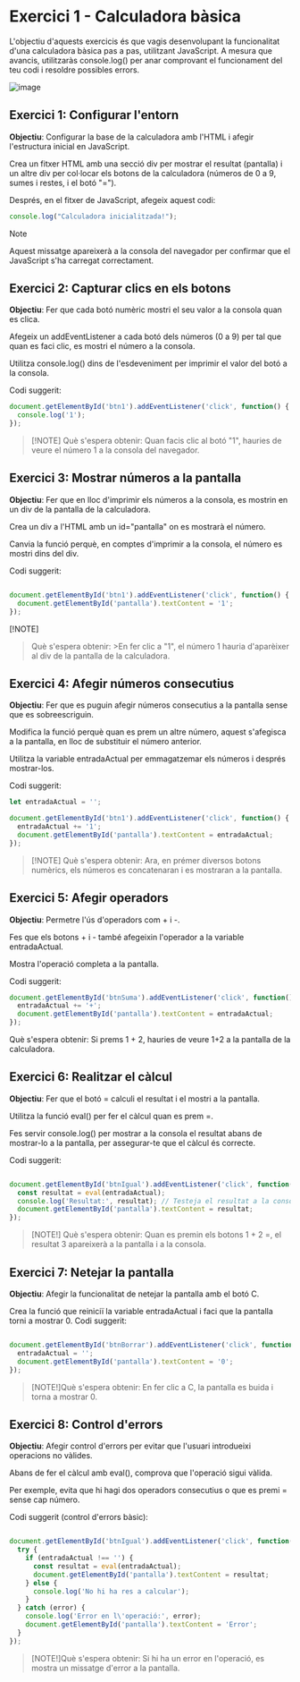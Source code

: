 
# Exercici 1 - Calculadora bàsica

L'objectiu d'aquests exercicis és que vagis desenvolupant la funcionalitat d'una calculadora bàsica pas a pas, utilitzant JavaScript. A mesura que avancis, utilitzaràs console.log() per anar comprovant el funcionament del teu codi i resoldre possibles errors.

![image](https://github.com/user-attachments/assets/576a35eb-949f-4478-bab1-8632a3013830)


## **Exercici 1: Configurar l'entorn**
**Objectiu**: Configurar la base de la calculadora amb l'HTML i afegir l'estructura inicial en JavaScript.

Crea un fitxer HTML amb una secció div per mostrar el resultat (pantalla) i un altre div per col·locar els botons de la calculadora (números de 0 a 9, sumes i restes, i el botó "=").

Després, en el fitxer de JavaScript, afegeix aquest codi:

```javascript
console.log("Calculadora inicialitzada!");
```


>[!NOTE]
   >
   >Aquest missatge apareixerà a la consola del navegador per confirmar que el JavaScript s'ha carregat correctament.

## **Exercici 2: Capturar clics en els botons**
**Objectiu**: Fer que cada botó numèric mostri el seu valor a la consola quan es clica.

Afegeix un addEventListener a cada botó dels números (0 a 9) per tal que quan es faci clic, es mostri el número a la consola.

Utilitza console.log() dins de l'esdeveniment per imprimir el valor del botó a la consola.

Codi suggerit:


```javascript
document.getElementById('btn1').addEventListener('click', function() {
  console.log('1');
});
```



>[!NOTE] Què s'espera obtenir: 
  >Quan facis clic al botó "1", hauries de veure el número 1 a la consola del navegador.

## Exercici 3: Mostrar números a la pantalla
**Objectiu**: Fer que en lloc d'imprimir els números a la consola, es mostrin en un div de la pantalla de la calculadora.

Crea un div a l'HTML amb un id="pantalla" on es mostrarà el número.

Canvia la funció perquè, en comptes d'imprimir a la consola, el número es mostri dins del div.

Codi suggerit:

```javascript

document.getElementById('btn1').addEventListener('click', function() {
  document.getElementById('pantalla').textContent = '1';
});
```

[!NOTE] 
  >Què s'espera obtenir: 
    >En fer clic a "1", el número 1 hauria d'aparèixer al div de la pantalla de la calculadora.

## Exercici 4: Afegir números consecutius
**Objectiu**: Fer que es puguin afegir números consecutius a la pantalla sense que es sobreescriguin.

Modifica la funció perquè quan es prem un altre número, aquest s'afegisca a la pantalla, en lloc de substituir el número anterior.

Utilitza la variable entradaActual per emmagatzemar els números i després mostrar-los.

Codi suggerit:


```javascript
let entradaActual = '';

document.getElementById('btn1').addEventListener('click', function() {
  entradaActual += '1';
  document.getElementById('pantalla').textContent = entradaActual;
});
```

>[!NOTE] Què s'espera obtenir: 
  >Ara, en prémer diversos botons numèrics, els números es concatenaran i es mostraran a la pantalla.

## Exercici 5: Afegir operadors
**Objectiu**: Permetre l'ús d'operadors com + i -.

Fes que els botons + i - també afegeixin l'operador a la variable entradaActual.

Mostra l'operació completa a la pantalla.

Codi suggerit:

```javascript
document.getElementById('btnSuma').addEventListener('click', function() {
  entradaActual += '+';
  document.getElementById('pantalla').textContent = entradaActual;
});
```
Què s'espera obtenir: Si prems 1 + 2, hauries de veure 1+2 a la pantalla de la calculadora.

## Exercici 6: Realitzar el càlcul
**Objectiu**: Fer que el botó = calculi el resultat i el mostri a la pantalla.

Utilitza la funció eval() per fer el càlcul quan es prem =.

Fes servir console.log() per mostrar a la consola el resultat abans de mostrar-lo a la pantalla, per assegurar-te que el càlcul és correcte.

Codi suggerit:

```javascript

document.getElementById('btnIgual').addEventListener('click', function() {
  const resultat = eval(entradaActual);
  console.log('Resultat:', resultat); // Testeja el resultat a la consola
  document.getElementById('pantalla').textContent = resultat;
});
```
>[NOTE!] Què s'espera obtenir: 
  >Quan es premin els botons 1 + 2 =, el resultat 3 apareixerà a la pantalla i a la consola.

## Exercici 7: Netejar la pantalla
**Objectiu**: Afegir la funcionalitat de netejar la pantalla amb el botó C.

Crea la funció que reiniciï la variable entradaActual i faci que la pantalla torni a mostrar 0.
Codi suggerit:

```javascript

document.getElementById('btnBorrar').addEventListener('click', function() {
  entradaActual = '';
  document.getElementById('pantalla').textContent = '0';
});
```

>[NOTE!]Què s'espera obtenir: 
  >En fer clic a C, la pantalla es buida i torna a mostrar 0.

## Exercici 8: Control d'errors
**Objectiu**: Afegir control d'errors per evitar que l'usuari introdueixi operacions no vàlides.

Abans de fer el càlcul amb eval(), comprova que l'operació sigui vàlida.

Per exemple, evita que hi hagi dos operadors consecutius o que es premi = sense cap número.

Codi suggerit (control d'errors bàsic):

```javascript

document.getElementById('btnIgual').addEventListener('click', function() {
  try {
    if (entradaActual !== '') {
      const resultat = eval(entradaActual);
      document.getElementById('pantalla').textContent = resultat;
    } else {
      console.log('No hi ha res a calcular');
    }
  } catch (error) {
    console.log('Error en l\'operació:', error);
    document.getElementById('pantalla').textContent = 'Error';
  }
});
```
>[NOTE!]Què s'espera obtenir: 
>Si hi ha un error en l'operació, es mostra un missatge d'error a la pantalla.

